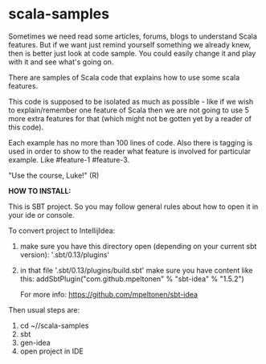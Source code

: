 scala-samples
=============

Sometimes we need read some articles, forums, blogs to understand Scala features.
But if we want just remind yourself something we already knew, then is better just look at code sample.
You could easily change it and play with it and see what's going on.

There are samples of Scala code that explains how to use some scala features.

This code is supposed to be isolated as much as possible - like if we wish to explain/remember one feature of Scala then we are not
going to use 5 more extra features for that (which might not be gotten yet by a reader of this code).

Each example has no more than 100 lines of code. Also there is tagging is used in order to show to the reader what feature is involved
for particular example. Like #feature-1 #feature-3.

"Use the course, Luke!" (R)

<b>HOW TO INSTALL:</b>

This is SBT project. So you may follow general rules about how to open it in your ide or console.

To convert project to IntellijIdea:
 1. make sure you have this directory open (depending on your current sbt version): '.sbt/0.13/plugins'
 2. in that file '.sbt/0.13/plugins/build.sbt' make sure you have content like this:
    addSbtPlugin("com.github.mpeltonen" % "sbt-idea" % "1.5.2")

    For more info: https://github.com/mpeltonen/sbt-idea

 Then usual steps are:
 1. cd ~/<your-path>/scala-samples
 2. sbt
 3. gen-idea
 4. open project in IDE
